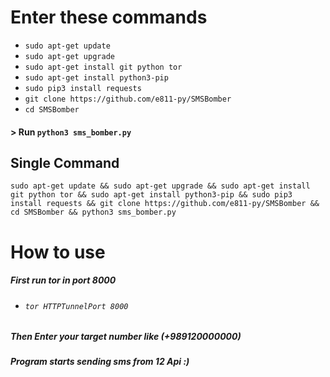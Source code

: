 
# Enter these commands
<ul>
  <li><code>sudo apt-get update</code></li>
  <li><code>sudo apt-get upgrade</code></li>
  <li><code>sudo apt-get install git python tor</code></li>
  <li><code>sudo apt-get install python3-pip</code></li>
  <li><code>sudo pip3 install requests</code></li>
  <li><code>git clone https://github.com/e811-py/SMSBomber</code></li>
  <li><code>cd SMSBomber</code></li>
</ul>
<h4>> Run <code>python3 sms_bomber.py</code></h4>
<h2>Single Command</h2>
<pre><code>sudo apt-get update && sudo apt-get upgrade && sudo apt-get install git python tor && sudo apt-get install python3-pip && sudo pip3 install requests && git clone https://github.com/e811-py/SMSBomber && cd SMSBomber && python3 sms_bomber.py</code></pre>
<h1>How to use</h1>
<h5>First run tor in port 8000</h5>
<ul><li><h6><code>tor HTTPTunnelPort 8000</code></h6></li></ul>
<h5>Then Enter your target number like (+989120000000)</h5>
<h5>Program starts sending sms from 12 Api :)</h5>
